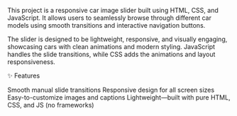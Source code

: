 This project is a responsive car image slider built using HTML, CSS, and JavaScript. 
It allows users to seamlessly browse through different car models using smooth transitions and interactive navigation buttons.

The slider is designed to be lightweight, responsive, and visually engaging, showcasing cars with clean animations and modern styling. 
JavaScript handles the slide transitions, while CSS adds the animations and layout responsiveness.

✨ Features

Smooth manual slide transitions
Responsive design for all screen sizes
Easy-to-customize images and captions
Lightweight—built with pure HTML, CSS, and JS (no frameworks)
